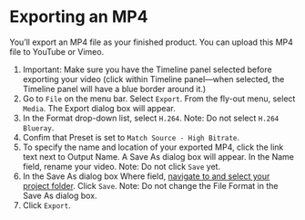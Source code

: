 # Exporting an MP4

You’ll export an MP4 file as your finished product. You can upload this MP4 file to YouTube or Vimeo.

1. Important: Make sure you have the Timeline panel selected before exporting your video \(click within Timeline panel—when selected, the Timeline panel will have a blue border around it.\) 
2. Go to `File` on the menu bar. Select `Export`. From the fly-out menu, select `Media`. The Export dialog box will appear.
3. In the Format drop-down list, select `H.264`. Note: Do not select `H.264 Blueray`.
4. Confim that Preset is set to `Match Source - High Bitrate`.
5. To specify the name and location of your exported MP4, click the link text next to Output Name. A Save As dialog box will appear. In the Name field, rename your video. Note: Do not click `Save` yet.
6. In the Save As dialog box Where field, [navigate to and select your project folder](https://jjloomis.gitbooks.io/file-and-folder-management/content/navigating-folder-tree.html). Click `Save`. Note: Do not change the File Format in the Save As dialog box.
7. Click `Export`.

